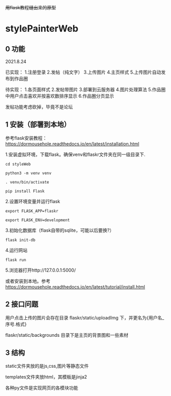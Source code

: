 ~~用flask教程缝出来的原型~~
# stylePainterWeb

## 0 功能

2021.8.24

已实现：  1.注册登录 2.发帖（纯文字） 3.上传图片 4.主页样式 5.上传图片自动发布到作品圈

待实现：  1.各页面样式 2.发帖带图片 3.部署到云服务器 4.图片处理算法 5.作品圈中用户点击喜欢并按喜欢数排序显示 6.作品圈分页显示

发帖功能考虑砍掉，毕竟不是论坛

## 1 安装（部署到本地）
参考flask安装教程：  <https://dormousehole.readthedocs.io/en/latest/installation.html>

1.安装虚拟环境，下载flask。确保venv和flaskr文件夹在同一级目录下.

    cd styleWeb
    
    python3 -m venv venv
    
    . venv/bin/activate
    
    pip install Flask
    
2.设置环境变量并运行flask

    export FLASK_APP=flaskr
    
    export FLASK_ENV=development
    
3.初始化数据库（flask自带的sqlite，可能以后要换?）

    flask init-db
    
4.运行网站

    flask run
    
5.浏览器打开http://127.0.0.1:5000/

或者安装到本地。参考<https://dormousehole.readthedocs.io/en/latest/tutorial/install.html>

## 2 接口问题

用户点击上传的图片会存在目录  flaskr/static/uploadImg  下，并更名为{用户名_序号.格式}

flaskr/static/backgrounds 目录下是主页的背景图和一些素材

## 3 结构
static文件夹放的是js,css,图片等静态文件  

templates文件夹放html，其模板是jinja2  

各种py文件是实现网页的各模块功能  

